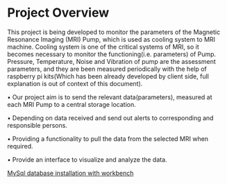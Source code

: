 # Project Overview
This project is being developed to monitor the parameters of the Magnetic Resonance Imaging (MRI) Pump, which is used as 
cooling system to MRI machine. 
Cooling system is one of the critical systems of MRI, so it becomes necessary to monitor the functioning(i.e. parameters) of Pump.
Pressure, Temperature, Noise and Vibration of pump are the assessment parameters, and they are been measured periodically 
with the help of raspberry pi kits(Which has been already developed by client side, full explanation is out of context of this document).

• Our project aim is to send the relevant data(parameters), measured at each MRI Pump to a central storage location.

• Depending on data received and send out alerts to corresponding and responsible persons.

• Providing a functionality to pull the data from the selected MRI when required.

• Provide an interface to visualize and analyze the data.

[MySql database installation with workbench](https://gitlab.com/rapuru/mripumpmonitoring/wikis/Database-installation-and-set-up#mysql-database-installation-with-workbench)

